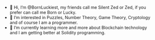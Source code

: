 - 👋 Hi, I’m @BornLuckiest, my friends call me Silent Zed or Zed, if you prefer can call me Born or Lucky.
- 👀 I’m interested in Puzzles, Number Theory, Game Theory, Cryptology and of course I am a programmer.
- 🌱 I’m currently learning more and more about Blockchain technology and I am getting better at Solidity programming.

<!---
Edit: Typos.

BornLuckiest/BornLuckiest is a ✨ special ✨ repository because its `README.md` (this file) appears on your GitHub profile.
You can click the Preview link to take a look at your changes.
--->
